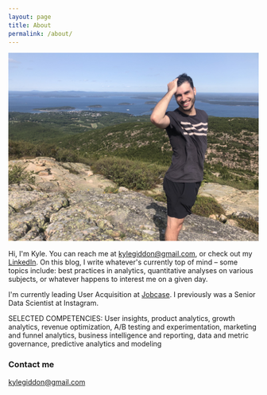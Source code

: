 ```yaml
---
layout: page
title: About
permalink: /about/
---
```


<img src="/images/acadia.JPG" style="max-height:400px;">

Hi, I'm Kyle. You can reach me at [kylegiddon@gmail.com](mailto:kylegiddon@gmail.com), or check out my [LinkedIn](https://www.linkedin.com/in/kyle-giddon/). On this blog, I write whatever's currently top of mind – some topics include: best practices in analytics, quantitative analyses on various subjects, or whatever happens to interest me on a given day.

I'm currently leading User Acquisition at [Jobcase](https://www.jobcase.com/). I previously was a Senior Data Scientist at Instagram.

SELECTED COMPETENCIES: User insights, product analytics, growth analytics, revenue optimization, A/B testing and experimentation, marketing and funnel analytics, business intelligence and reporting, data and metric governance, predictive analytics and modeling

### Contact me

[kylegiddon@gmail.com](mailto:kylegiddon@gmail.com)

